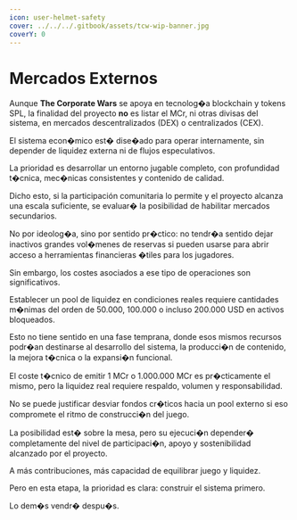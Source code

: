 ```yaml
---
icon: user-helmet-safety
cover: ../../../.gitbook/assets/tcw-wip-banner.jpg
coverY: 0
---
```


# Mercados Externos

Aunque **The Corporate Wars** se apoya en tecnolog�a blockchain y tokens SPL, la finalidad del proyecto **no** es listar el MCr, ni otras divisas del sistema, en mercados descentralizados (DEX) o centralizados (CEX).

El sistema econ�mico est� dise�ado para operar internamente, sin depender de liquidez externa ni de flujos especulativos.

La prioridad es desarrollar un entorno jugable completo, con profundidad t�cnica, mec�nicas consistentes y contenido de calidad.

Dicho esto, si la participación comunitaria lo permite y el proyecto alcanza una escala suficiente, se evaluar� la posibilidad de habilitar mercados secundarios.

No por ideolog�a, sino por sentido pr�ctico: no tendr�a sentido dejar inactivos grandes vol�menes de reservas si pueden usarse para abrir acceso a herramientas financieras �tiles para los jugadores.

Sin embargo, los costes asociados a ese tipo de operaciones son significativos.

Establecer un pool de liquidez en condiciones reales requiere cantidades m�nimas del orden de 50.000, 100.000 o incluso 200.000 USD en activos bloqueados.

Esto no tiene sentido en una fase temprana, donde esos mismos recursos podr�an destinarse al desarrollo del sistema, la producci�n de contenido, la mejora t�cnica o la expansi�n funcional.

El coste t�cnico de emitir 1 MCr o 1.000.000 MCr es pr�cticamente el mismo, pero la liquidez real requiere respaldo, volumen y responsabilidad.

No se puede justificar desviar fondos cr�ticos hacia un pool externo si eso compromete el ritmo de construcci�n del juego.

La posibilidad est� sobre la mesa, pero su ejecuci�n depender� completamente del nivel de participaci�n, apoyo y sostenibilidad alcanzado por el proyecto.

A más contribuciones, más capacidad de equilibrar juego y liquidez.

Pero en esta etapa, la prioridad es clara: construir el sistema primero.

Lo dem�s vendr� despu�s.

